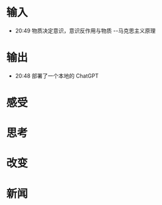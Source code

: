 # 输入
- 20:49 物质决定意识，意识反作用与物质     --马克思主义原理 

# 输出
- 20:48 部署了一个本地的 ChatGPT 

# 感受

# 思考

# 改变

# 新闻
